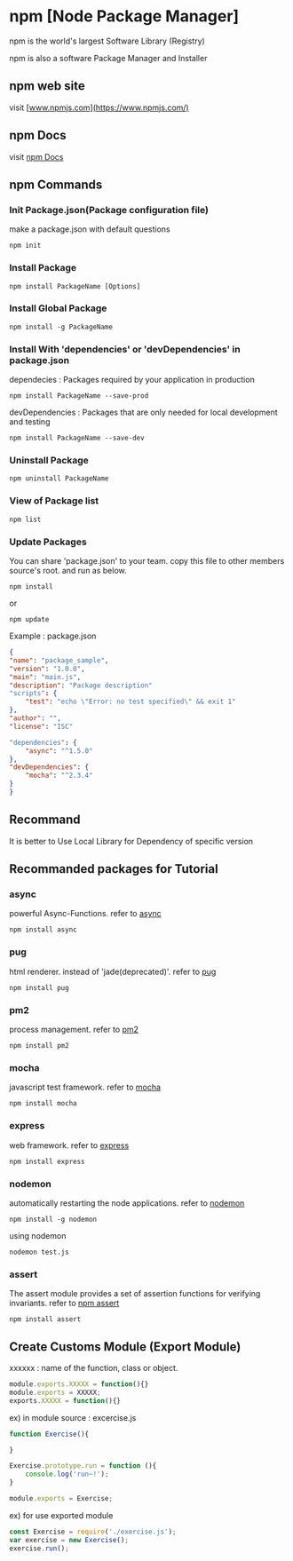 # npm [Node Package Manager]

npm is the world's largest Software Library (Registry)

npm is also a software Package Manager and Installer

## npm web site

visit [www.npmjs.com](https://www.npmjs.com/)

## npm Docs

visit [npm Docs](https://docs.npmjs.com/)

## npm Commands

### Init Package.json(Package configuration file)

make a package.json with default questions

```command
npm init
```

### Install Package

```command
npm install PackageName [Options]
```

### Install Global Package

```command
npm install -g PackageName
```

### Install With 'dependencies' or 'devDependencies' in package.json

dependecies : Packages required by your application in production

```command
npm install PackageName --save-prod
```

devDependencies : Packages that are only needed for local development and testing

```command
npm install PackageName --save-dev
```

### Uninstall Package

``` command
npm uninstall PackageName
```

### View of Package list

```command
npm list
```

### Update Packages

You can share 'package.json' to your team.
copy this file to other members source's root. and run as below.

```command
npm install
```

or

```command
npm update
```

Example : package.json

```json
{
"name": "package_sample",
"version": "1.0.0",
"main": "main.js",
"description": "Package description"
"scripts": {
    "test": "echo \"Error: no test specified\" && exit 1"
},
"author": "",
"license": "ISC"

"dependencies": {
    "async": "^1.5.0"
},
"devDependencies": {
    "mocha": "^2.3.4"
}
}
```

## Recommand

It is better to Use Local Library for Dependency of specific version

## Recommanded packages for Tutorial

### async

powerful Async-Functions. refer to [async](https://caolan.github.io/async/v3/)

```command
npm install async
```

### pug

html renderer. instead of 'jade(deprecated)'. refer to [pug](https://pugjs.org/)

```command
npm install pug
```

### pm2

process management. refer to [pm2](https://pm2.keymetrics.io/)

```command
npm install pm2
```

### mocha

javascript test framework. refer to [mocha](https://mochajs.org/)

```command
npm install mocha
```

### express

web framework. refer to [express](http://expressjs.com/)

```command
npm install express
```

### nodemon

automatically restarting the node applications. refer to [nodemon](https://nodemon.io/)

```command
npm install -g nodemon
```

using nodemon

```command
nodemon test.js
```

### assert

 The assert module provides a set of assertion functions for verifying invariants. refer to [npm assert](https://www.npmjs.com/package/assert)

```command
npm install assert
```

## Create Customs Module (Export Module)

xxxxxx : name of the function, class or object.

```javascript
module.exports.XXXXX = function(){}  
module.exports = XXXXX;
exports.XXXXX = function(){}
```

ex) in module source : excercise.js

``` javascript
function Exercise(){

}

Exercise.prototype.run = function (){
    console.log('run~!');
}

module.exports = Exercise;
```

 ex) for use exported module

``` javascript
const Exercise = require('./exercise.js');
var exercise = new Exercise();
exercise.run();
```
